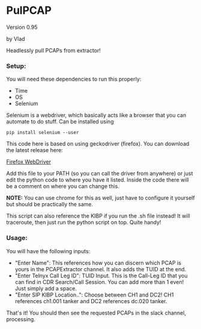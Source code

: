# PulPCAP

Version 0.95

by Vlad

Headlessly pull PCAPs from extractor!

### Setup:
  You will need these dependencies to run this properly:
- Time
- OS
- Selenium
    
Selenium is a webdriver, which basically acts like a browser that you can automate to do stuff.
  Can be installed using 
  
  `pip install selenium --user`
  
This code here is based on using geckodriver (firefox). You can download the latest release here: 

[Firefox WebDriver](https://github.com/mozilla/geckodriver/releases)    

Add this file to your PATH (so you can call the driver from anywhere) or just edit the python code to where you have it listed. Inside the code there will be a comment on where you can change this.

**NOTE:** You can use chrome for this as well, just have to configure it yourself but should be practically the same.
  
  This script can also reference the KIBP if you run the .sh file instead! It will traceroute, then just run the python script on top. Quite handy!

### Usage:
  
  You will have the following inputs:
- "Enter Name": This references how you can discern which PCAP is yours in the PCAPExtractor channel. It also adds the TUID at the end.
- "Enter Telnyx Call Leg ID": TUID Input. This is the Call-Leg ID that you can find in CDR Search/Call Session. You can add more than 1 even! Just simply add a space.
- "Enter SIP KIBP Location..": Choose between CH1 and DC2! CH1 references ch1.001 tanker and DC2 references dc.020 tanker.
    
 That's it! You should then see the requested PCAPs in the slack channel, processing. 
